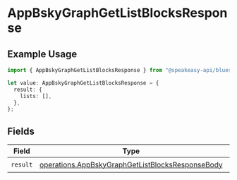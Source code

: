 # AppBskyGraphGetListBlocksResponse

## Example Usage

```typescript
import { AppBskyGraphGetListBlocksResponse } from "@speakeasy-api/bluesky/models/operations";

let value: AppBskyGraphGetListBlocksResponse = {
  result: {
    lists: [],
  },
};
```

## Fields

| Field                                                                                                                | Type                                                                                                                 | Required                                                                                                             | Description                                                                                                          |
| -------------------------------------------------------------------------------------------------------------------- | -------------------------------------------------------------------------------------------------------------------- | -------------------------------------------------------------------------------------------------------------------- | -------------------------------------------------------------------------------------------------------------------- |
| `result`                                                                                                             | [operations.AppBskyGraphGetListBlocksResponseBody](../../models/operations/appbskygraphgetlistblocksresponsebody.md) | :heavy_check_mark:                                                                                                   | N/A                                                                                                                  |